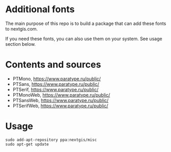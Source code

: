 # Additional fonts
The main purpose of this repo is to build a package that can add these fonts to nextgis.com.

If you need these fonts, you can also use them on your system. See usage section below.

# Contents and sources

* PTMono, https://www.paratype.ru/public/
* PTSans, https://www.paratype.ru/public/
* PTSerif, https://www.paratype.ru/public/
* PTMonoWeb, https://www.paratype.ru/public/
* PTSansWeb, https://www.paratype.ru/public/
* PTSerifWeb, https://www.paratype.ru/public/

# Usage
```
sudo add-apt-repository ppa:nextgis/misc
sudo apt-get update
```
